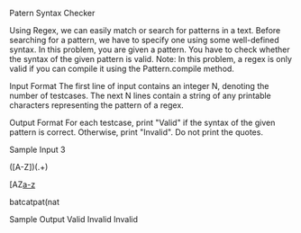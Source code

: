 Patern Syntax Checker

Using Regex, we can easily match or search for patterns in a text. Before searching for a pattern, 
we have to specify one using some well-defined syntax.
In this problem, you are given a pattern. You have to check whether the syntax of the given pattern is valid.
Note: In this problem, a regex is only valid if you can compile it using the Pattern.compile method.

Input Format
The first line of input contains an integer N, denoting the number of testcases. The next N lines contain a 
string of any printable characters representing the pattern of a regex.

Output Format
For each testcase, print "Valid" if the syntax of the given pattern is correct. Otherwise, print "Invalid". 
Do not print the quotes.

Sample Input
3

([A-Z])(.+)

[AZ[a-z](a-z)

batcatpat(nat

Sample Output
Valid
Invalid
Invalid
